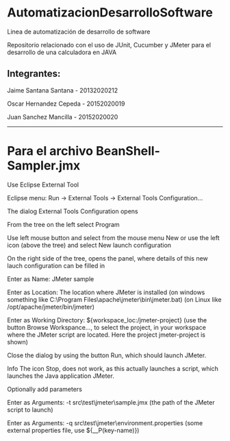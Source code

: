 # AutomatizacionDesarrolloSoftware
Linea de automatización de desarrollo de software

Repositorio relacionado con el uso de JUnit, Cucumber y JMeter para el desarrollo de una calculadora en JAVA

## Integrantes:
Jaime Santana Santana - 20132020212


Oscar Hernandez Cepeda - 20152020019


Juan Sanchez Mancilla - 20152020020


-----------------------------------------------------------------------------------------------------

# Para el archivo BeanShell-Sampler.jmx


Use Eclipse External Tool


Eclipse menu: Run -> External Tools -> External Tools Configuration...


The dialog External Tools Configuration opens


From the tree on the left select Program


Use left mouse button and select from the mouse menu New or use the left icon (above the tree) and select New launch configuration


On the right side of the tree, opens the panel, where details of this new lauch configuration can be filled in


Enter as Name: JMeter sample


Enter as Location: The location where JMeter is installed (on windows something like C:\Program Files\apache\jmeter\bin\jmeter.bat) (on Linux like /opt/apache/jmeter/bin/jmeter)


Enter as Working Directory: ${workspace_loc:/jmeter-project} (use the button Browse Workspance..., to select the project, in your workspace where the JMeter script are located. Here the project jmeter-project is shown)


Close the dialog by using the button Run, which should launch JMeter.


Info The icon Stop, does not work, as this actually launches a script, which launches the Java application JMeter.


Optionally add parameters


Enter as Arguments: -t src\test\jmeter\sample.jmx (the path of the JMeter script to launch)


Enter as Arguments: -q src\test\jmeter\environment.properties (some external properties file, use ${__P(key-name)})
